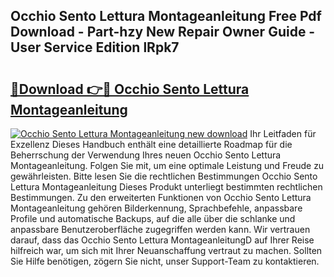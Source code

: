 ## Occhio Sento Lettura Montageanleitung Free Pdf Download - Part-hzy New Repair Owner Guide - User Service Edition lRpk7

# <h2><a href="http://df90gj1.blite.top/?on=Occhio+Sento+Lettura+Montageanleitung">🔗Download 👉🔴 Occhio Sento Lettura Montageanleitung</a></h2>

[![Occhio Sento Lettura Montageanleitung new download](https://i.imgur.com/lujVjoI.png)](http://df90gj1.blite.top/?on=Occhio+Sento+Lettura+Montageanleitung)
Ihr Leitfaden für Exzellenz Dieses Handbuch enthält eine detaillierte Roadmap für die Beherrschung der Verwendung Ihres neuen Occhio Sento Lettura Montageanleitung. Folgen Sie mit, um eine optimale Leistung und Freude zu gewährleisten. Bitte lesen Sie die rechtlichen Bestimmungen Occhio Sento Lettura Montageanleitung Dieses Produkt unterliegt bestimmten rechtlichen Bestimmungen. Zu den erweiterten Funktionen von Occhio Sento Lettura Montageanleitung gehören Bilderkennung, Sprachbefehle, anpassbare Profile und automatische Backups, auf die alle über die schlanke und anpassbare Benutzeroberfläche zugegriffen werden kann. Wir vertrauen darauf, dass das Occhio Sento Lettura MontageanleitungD auf Ihrer Reise hilfreich war, um sich mit Ihrer Neuanschaffung vertraut zu machen. Sollten Sie Hilfe benötigen, zögern Sie nicht, unser Support-Team zu kontaktieren.
